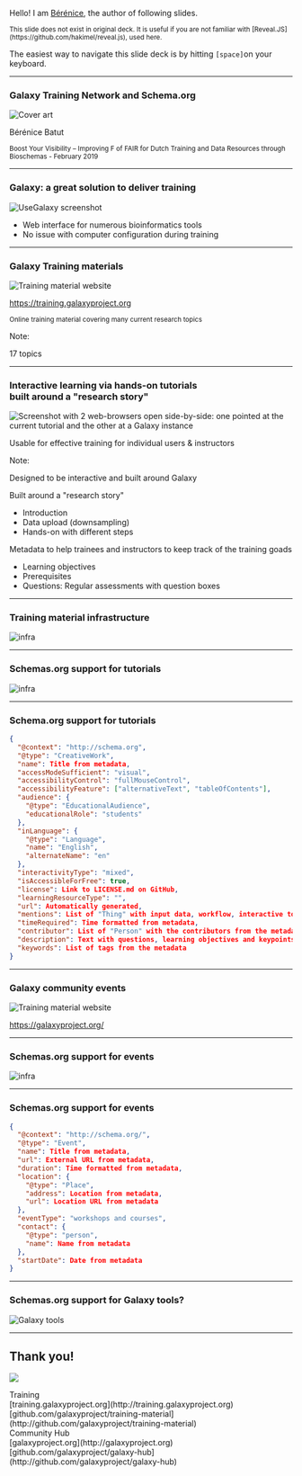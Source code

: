 Hello! I am [Bérénice](http://bebatut.fr/), the author of following slides.

<small>
This slide does not exist in original deck. It is useful if you are not familiar with [Reveal.JS](https://github.com/hakimel/reveal.js), used here.
</small>

The easiest way to navigate this slide deck is by hitting `[space]`on your keyboard.

---

### Galaxy Training Network and Schema.org

![Cover art](images/cover_art.png) <!-- .element width="60%" -->

Bérénice Batut

<small>
Boost Your Visibility – Improving F of FAIR for Dutch Training and Data Resources through Bioschemas - February 2019
</small>

---
### Galaxy: a great solution to deliver training

![UseGalaxy screenshot](images/usegalaxy.png) <!-- .element width="60%" -->

- Web interface for numerous bioinformatics tools
- No issue with computer configuration during training

---
### Galaxy Training materials

![Training material website](images/training_website.png) <!-- .element width="70%" -->

https://training.galaxyproject.org

<small>
Online training material covering many current research topics
</small>

Note:

17 topics

----
### Interactive learning via hands-on tutorials <br>built around a "research story"

![Screenshot with 2 web-browsers open side-by-side: one pointed at the current tutorial and the other at a Galaxy instance](images/interactive_hands_on.png) <!-- .element width="100%" -->

Usable for effective training for individual users & instructors

Note:

Designed to be interactive and built around Galaxy

Built around a "research story"
- Introduction
- Data upload (downsampling)
- Hands-on with different steps

Metadata to help trainees and instructors to keep track of the training goads
- Learning objectives
- Prerequisites
- Questions: Regular assessments with question boxes

----
### Training material infrastructure 

![infra](images/infra.png) <!-- .element width="100%" -->

----
### Schemas.org support for tutorials

![infra](images/schemas_supper.png) <!-- .element width="100%" -->

----
### Schema.org support for tutorials

```json
{
  "@context": "http://schema.org",
  "@type": "CreativeWork",
  "name": Title from metadata,
  "accessModeSufficient": "visual",
  "accessibilityControl": "fullMouseControl",
  "accessibilityFeature": ["alternativeText", "tableOfContents"],
  "audience": {
    "@type": "EducationalAudience",
    "educationalRole": "students"
  },
  "inLanguage": {
    "@type": "Language",
    "name": "English",
    "alternateName": "en"
  },
  "interactivityType": "mixed",
  "isAccessibleForFree": true,
  "license": Link to LICENSE.md on GitHub,
  "learningResourceType": "",
  "url": Automatically generated,
  "mentions": List of "Thing" with input data, workflow, interactive tours,
  "timeRequired": Time formatted from metadata,
  "contributor": List of "Person" with the contributors from the metadata,
  "description": Text with questions, learning objectives and keypoints from metadata,
  "keywords": List of tags from the metadata
}
```

---
### Galaxy community events

![Training material website](images/hub_events.png) <!-- .element width="80%" -->

https://galaxyproject.org/

----
### Schemas.org support for events

![infra](images/event_schemas_support.png) <!-- .element width="100%" -->

----
### Schemas.org support for events

```json
{
  "@context": "http://schema.org/",
  "@type": "Event",
  "name": Title from metadata,
  "url": External URL from metadata, 
  "duration": Time formatted from metadata, 
  "location": {
    "@type": "Place",
    "address": Location from metadata,
    "url": Location URL from metadata
  },
  "eventType": "workshops and courses",
  "contact": {
    "@type": "person",
    "name": Name from metadata
  },
  "startDate": Date from metadata
}
```

---
### Schemas.org support for Galaxy tools?

![Galaxy tools](images/galaxy_tools.png) <!-- .element width="100%" -->

---
## Thank you!

![](images/hall_of_fame.png) <!-- .element width="100%" -->

<div id="left">
<section style="text-align: left;">
Training
<br>
<i class="fa fa-globe"></i> [training.galaxyproject.org](http://training.galaxyproject.org)
<br>
<i class="fa fa-github"></i> [github.com/galaxyproject/training-material](http://github.com/galaxyproject/training-material)
</section>
</div>

<div id="right">
<section style="text-align: left;">
Community Hub
<br>
<i class="fa fa-globe"></i> [galaxyproject.org](http://galaxyproject.org)
<br>
<i class="fa fa-github"></i> [github.com/galaxyproject/galaxy-hub](http://github.com/galaxyproject/galaxy-hub)
</section>
</div>